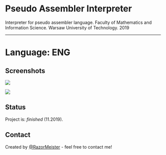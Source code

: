# Pseudo Assembler Interpreter
 Interpreter for pseudo assembler language. 
 Faculty of Mathematics and Information Science. Warsaw University of Technology. 2019

------------
# Language: ENG

## Screenshots
![](https://imgur.com/PRYIYUM.png)

![](https://imgur.com/ZPbkviZ.png)

## Status
Project is: _finished_ (11.2019).

## Contact
Created by [@RazorMeister](http://razormeister.pl/) - feel free to contact me!
